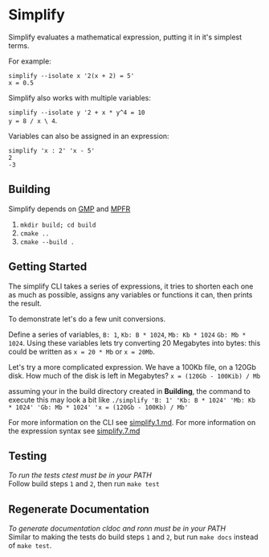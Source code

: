 # Simplify

Simplify evaluates a mathematical expression, putting it in it's simplest terms.

For example:

`simplify --isolate x '2(x + 2) = 5'`\
`x = 0.5`

Simplify also works with multiple variables:

`simplify --isolate y '2 + x * y^4 = 10`\
`y = 8 / x \ 4`.

Variables can also be assigned in an expression:

`simplify 'x : 2' 'x - 5'`\
`2`\
`-3`

## Building

Simplify depends on [GMP](https://www.gmplib.org) and [MPFR](https://www.mpfr.org)

1. `mkdir build; cd build`
2. `cmake ..`
3. `cmake --build .`

## Getting Started

The simplify CLI takes a series of expressions, it tries to shorten each one as much as possible,
assigns any variables or functions it can, then prints the result.

To demonstrate let's do a few unit conversions.

Define a series of variables, `B: 1`, `Kb: B * 1024`, `Mb: Kb * 1024` `Gb: Mb * 1024`.
Using these variables lets try converting 20 Megabytes into bytes: this could be written as `x = 20 * Mb` or `x = 20Mb`.

Let's try a more complicated expression. We have a 100Kb file, on a 120Gb disk.
How much of the disk is left in Megabytes? `x = (120Gb - 100Kib) / Mb`

assuming your in the build directory created in __Building__, the command to execute
this may look a bit like `./simplify 'B: 1' 'Kb: B * 1024' 'Mb: Kb * 1024' 'Gb: Mb * 1024' 'x = (120Gb - 100Kb) / Mb'`

For more information on the CLI see [simplify.1.md](docs/simplify.1.md).
For more information on the expression syntax see [simplify.7.md](docs/simplify.7.md)

## Testing

_To run the tests ctest must be in your PATH_\
Follow build steps `1` and `2`, then run `make test`

## Regenerate Documentation

_To generate documentation cldoc and ronn must be in your PATH_\
Similar to making the tests do build steps `1` and `2`, but run `make docs` instead of `make test`.